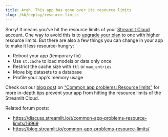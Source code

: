 ```yaml
---
title: Argh. This app has gone over its resource limits
slug: /kb/deploy/resource-limits
---
```


Sorry! It means you've hit the resource limits of your [Streamlit Cloud](https://streamlit.io/cloud) account. One way to avoid this is to [upgrade your plan](https://streamlit.io/cloud) to one with higher resource limits. But there are also a few things you can change in your app to make it less resource-hungry:

- Reboot your app (temporary fix)
- Use `st.cache` to load models or data only once
- Restrict the cache size with `ttl` or `max_entries`
- Move big datasets to a database
- Profile your app's memory usage

Check out our [blog post](https://blog.streamlit.io/common-app-problems-resource-limits/) on [“Common app problems: Resource limits”](https://blog.streamlit.io/common-app-problems-resource-limits/) for more in-depth tips prevent your app from hitting the resource limits of the Streamlit Cloud.

Related forum posts:
- https://discuss.streamlit.io/t/common-app-problems-resource-limits/16969
- https://blog.streamlit.io/common-app-problems-resource-limits/